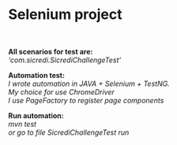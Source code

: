 # Selenium project


<br>


**All scenarios for test are:**<br> 
_'com.sicredi.SicrediChallengeTest'_

**Automation test:**<br> 
_I wrote automation in JAVA + Selenium + TestNG.<br>_
_My choice for use ChromeDriver<br>_
_I use PageFactory to register page components_ <br>


**Run automation:**<br> 
_mvn test_<br>
_or go to file SicrediChallengeTest run_